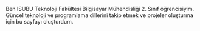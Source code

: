 Ben ISUBU Teknoloji Fakültesi Bilgisayar Mühendisliği 2. Sınıf öğrencisiyim. Güncel teknoloji ve programlama dillerini takip etmek ve projeler oluşturma için bu sayfayı oluşturdum.
